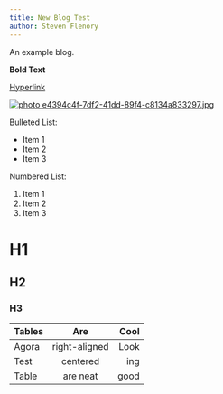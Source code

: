 ```yaml
---
title: New Blog Test
author: Steven Flenory
---
```


An example blog.

**Bold Text**

[Hyperlink](http://hydra.agoragames.com)

[ ![ photo e4394c4f-7df2-41dd-89f4-c8134a833297.jpg](http://i6.photobucket.com/albums/y221/stdreame/e4394c4f-7df2-41dd-89f4-c8134a833297.jpg) ](http://s6.photobucket.com/user/stdreame/media/e4394c4f-7df2-41dd-89f4-c8134a833297.jpg.html)

Bulleted List:

* Item 1
* Item 2
* Item 3


Numbered List:

1. Item 1
2. Item 2
3. Item 3

# H1
## H2
### H3


| Tables        | Are           | Cool  |
| ------------- |:-------------:| -----:|
| Agora         | right-aligned | Look  |
| Test          | centered      |   ing |
| Table         | are neat      |  good |
